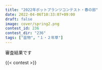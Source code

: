 ```yaml
---
title: "2022年ポットプランツコンテスト・春の部"
date: 2022-04-06T10:33:07+09:00
draft: false
image: cover/spring2.png
contest_id: 236
contest_dir: "236"
tags: ["苗物", "１・２年草"]
---
```

審査結果です

{{< contest >}}
